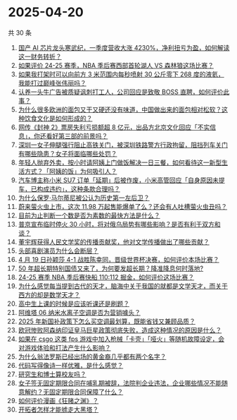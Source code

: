 # 2025-04-20

共 30 条

<!-- BEGIN ZHIHUVIDEO -->
<!-- 最后更新时间 Sun Apr 20 2025 13:16:34 GMT+0800 (China Standard Time) -->

1. [国产 AI 芯片龙头寒武纪，一季度营收大涨 4230%，净利扭亏为盈，如何解读这一财务转折？](https://www.zhihu.com/question/1896927865347502587)
1. [如果评价 24-25 赛季，NBA 季后赛西部首轮湖人 VS 森林狼这场比赛？](https://www.zhihu.com/question/1897075938107316005)
1. [如果我打架时可以向前方 3 米范围内每秒喷射 30 公斤零下 268 度的液氦，我能打过巅峰张伟丽吗？](https://www.zhihu.com/question/1893318608395936163)
1. [认养一头牛广告被质疑讽刺打工人，公司回应是致敬 BOSS 直聘，如何评价此事？](https://www.zhihu.com/question/1896165436770469495)
1. [为什么很多欧洲的面包又干又硬还没有味道，中国做出来的面包相对松软？这种饮食文化是如何形成的？](https://www.zhihu.com/question/1895488918331319781)
1. [网传《封神 2》票房失利亏损额超 8 亿元，出品方北京文化回应「不实信息」，你还看好第三部的前景吗？](https://www.zhihu.com/question/1896977091288850938)
1. [深圳一女子伸腿强行阻止高铁关门，被深圳铁路警方行政拘留，阻挡列车关门有哪些隐患？女子将面临哪些处罚？](https://www.zhihu.com/question/1896981980962353227)
1. [年轻人抛弃外卖，按小时请阿姨上门做饭解决一日三餐，如何看待这一新型生活方式？「阿姨的饭」为何吸引人？](https://www.zhihu.com/question/1896530518339719449)
1. [汽车博主称小米 SU7 订单「延期」后被作废，小米高管回应「自身原因未提车，已构成违约」，这种条款合理吗？](https://www.zhihu.com/question/1896285158291780054)
1. [为什么保罗·马尔蒂尼被公认为历史第一左后卫？](https://www.zhihu.com/question/445369653)
1. [蔚来萤火虫上市，这次 11.98 万起售能爆单了么？还会有人吐槽萤火虫丑吗？](https://www.zhihu.com/question/1897034381404635674)
1. [目前为止判断一个数是否为素数的最快方法是什么？](https://www.zhihu.com/question/512360756)
1. [普京宣布临时停火 30 小时，将对俄乌局势有哪些影响？是否有利于双方和谈？](https://www.zhihu.com/question/1897050910733070664)
1. [董宇辉获得人民文学奖的传播贡献奖，他对文学传播做出了哪些贡献？](https://www.zhihu.com/question/1896941503760277510)
1. [头部喜剧演员为什么会断层？](https://www.zhihu.com/question/1895576313286324877)
1. [4 月 19 日孙颖莎 4-1 战胜陈幸同，晋级世界杯决赛，如何评价本场比赛？](https://www.zhihu.com/question/1897012416061076168)
1. [50 年超长期特别国债又来了，为何要发超长期？降准降息何时落地?](https://www.zhihu.com/question/1896846135957644613)
1. [24-25 赛季 NBA 季后赛快船 110:112 掘金，如何评价这场比赛？](https://www.zhihu.com/question/1897134902698283771)
1. [为什么感觉每当提到古代的天才，脑海中关于我国的就都是文学天才，而关于西方的却是数学天才？](https://www.zhihu.com/question/656011336)
1. [高中生上课的时候是应该听课还是刷题？](https://www.zhihu.com/question/421932523)
1. [阿维塔 06 纳米水离子空调是否为营销噱头？](https://www.zhihu.com/question/1896578791700153514)
1. [2025 年新国补政策下怎么买空调最划算，既能省钱又兼顾品质？](https://www.zhihu.com/question/1896157251867244284)
1. [欧冠惨败阿森纳印证皇马巨星政策彻底失败，造成这种情况的原因是什么？](https://www.zhihu.com/question/1894049451787670028)
1. [如果在 csgo 这类 fps 游戏中加入枪械「卡壳」「哑火」等随机故障设定，会对游戏体验和打法产生什么影响？](https://www.zhihu.com/question/1895865562007049255)
1. [为什么翁法罗斯已经出场的黄金裔几乎都有两个名字？](https://www.zhihu.com/question/15761751364)
1. [代码写得像诗一样优雅，是什么感觉？](https://www.zhihu.com/question/12593935758)
1. [研究生和博士算校友吗？](https://www.zhihu.com/question/287340031)
1. [女子签无固定期限合同在哺乳期被辞，法院判企业违法，企业哪些情况不能随意解约？无固定期限合同保障了什么？](https://www.zhihu.com/question/1896546927715251663)
1. [如何评价漫画《狂赌之渊》？](https://www.zhihu.com/question/37090902)
1. [开拓者怎样才能掳走大黑塔？](https://www.zhihu.com/question/1894094297533486914)

<!-- END ZHIHUVIDEO -->
